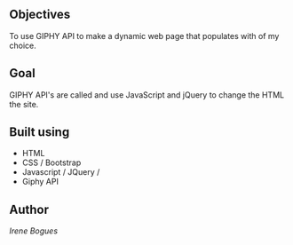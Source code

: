 ## Objectives 

To use GIPHY API to make a dynamic web page that populates with of my choice.  

## Goal

GIPHY API's are called and use JavaScript and jQuery to change the HTML the site.


## Built using
* HTML
* CSS / Bootstrap
* Javascript / JQuery /
* Giphy API

## Author
*Irene Bogues*
